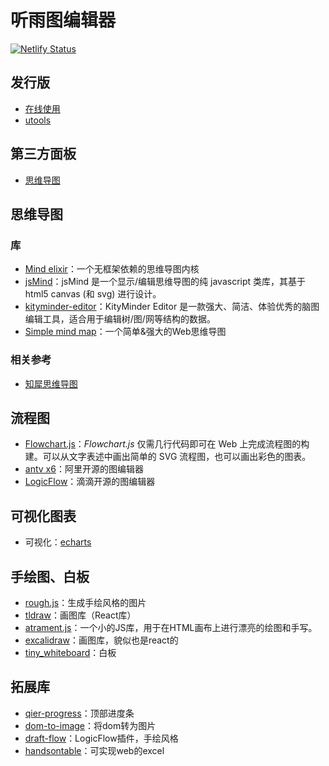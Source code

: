 # 听雨图编辑器

[![Netlify Status](https://api.netlify.com/api/v1/badges/4c3864ea-d13e-4344-a270-9c48712e02fe/deploy-status)](https://app.netlify.com/sites/rain-graph/deploys)


## 发行版

- [在线使用](https://rain-graph.netlify.app/)
- [utools](https://u.tools/)

## 第三方面板

- [思维导图](https://wanglin2.github.io/mind-map/#/)

## 思维导图

### 库

- [Mind elixir](https://github.com/ssshooter/mind-elixir-core)：一个无框架依赖的思维导图内核
- [jsMind](https://github.com/hizzgdev/jsmind)：jsMind 是一个显示/编辑思维导图的纯 javascript 类库，其基于 html5 canvas (和 svg) 进行设计。
- [kityminder-editor](https://github.com/fex-team/kityminder-editor)：KityMinder Editor 是一款强大、简洁、体验优秀的脑图编辑工具，适合用于编辑树/图/网等结构的数据。
- [Simple mind map](https://github.com/wanglin2/mind-map)：一个简单&强大的Web思维导图

### 相关参考

- [知犀思维导图](https://www.zhixi.com/space?page=owner)

## 流程图

- [Flowchart.js](https://github.com/adrai/flowchart.js)：_Flowchart.js_ 仅需几行代码即可在 Web 上完成流程图的构建。可以从文字表述中画出简单的 SVG 流程图，也可以画出彩色的图表。
- [antv x6](https://antv-x6.gitee.io/zh)：阿里开源的图编辑器
- [LogicFlow](https://docs.logic-flow.cn/docs/#/)：滴滴开源的图编辑器

## 可视化图表

- 可视化：[echarts](https://echarts.apache.org/zh/index.html)

## 手绘图、白板

- [rough.js](https://github.com/rough-stuff/rough)：生成手绘风格的图片
- [tldraw](https://github.com/tldraw/tldraw)：画图库（React库）
- [atrament.js](https://github.com/jakubfiala/atrament.js)：一个小的JS库，用于在HTML画布上进行漂亮的绘图和手写。
- [excalidraw](https://excalidraw.com/)：画图库，貌似也是react的
- [tiny_whiteboard](https://github.com/wanglin2/tiny_whiteboard)：白板

## 拓展库

- [qier-progress](https://github.com/vortesnail/qier-progress)：顶部进度条
- [dom-to-image](https://github.com/tsayen/dom-to-image)：将dom转为图片
- [draft-flow](https://github.com/towersxu/draft-flow)：LogicFlow插件，手绘风格
- [handsontable](https://handsontable.com/)：可实现web的excel
